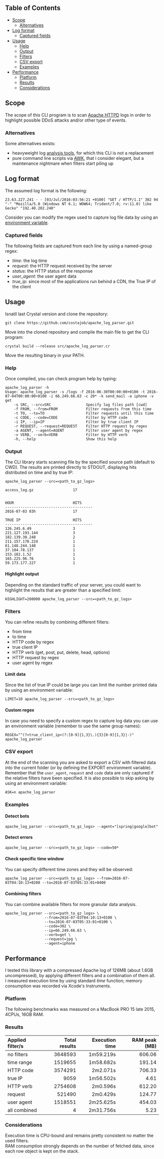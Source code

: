 ## Table of Contents
* [Scope](#scope)
  * [Alternatives](#alternatives)
* [Log format](#log-format)
  * [Captured fields](#captured-fields)
* [Usage](#usage)
  * [Help](#help)
  * [Output](#output)
  * [Filters](#filters)
  * [CSV export](#csv-export)
  * [Examples](#examples)
* [Performance](#performance)
  * [Platform](#platform)
  * [Results](#results)
  * [Considerations](#considerations)

## Scope
The scope of this CLI program is to scan [Apache HTTPD](https://httpd.apache.org/) logs in order to highlight possible DDoS attacks and/or other type of events.

### Alternatives
Some alternatives exists:
* heavyweight log [analysis tools](https://www.apacheviewer.com/), for which this CLI is not a replacement
* pure command line scripts via [AWK](http://www.the-art-of-web.com/system/logs/), that i consider elegant, but a maintenance nightmare when filters start piling up

## Log format
The assumed log format is the following:
```log
23.63.227.241 - - [03/Jul/2016:03:56:21 +0100] "GET / HTTP/1.1" 302 94 "-" "Mozilla/5.0 (Windows NT 6.1; WOW64; Trident/7.0; rv:11.0) like Gecko" "192.40.202.240"
```
Consider you can modify the regex used to capture log file data by using an [environment variable](#custom-regex).

### Captured fields
The following fields are captured from each line by using a named-group regex:
* *time*: the log time
* *request*: the HTTP request received by the server  
* *status*: the HTTP status of the response
* *user_agent*: the user agent data
* *true_ip*: since most of the applications run behind a CDN, the True IP of the client

## Usage
Isnatll last Crystal version and clone the repository: 
```shell
git clone https://github.com/costajob/apache_log_parser.git
```
Move into the cloned repository and compile the main file to get the CLI program:
```shell
crystal build --release src/apache_log_parser.cr
```
Move the resulting binary in your PATH.

### Help
Once compiled, you can check program help by typing:
```shell
apache_log_parser -h
Usage: apache_log_parser -s /logs -f 2016-06-30T00:00:00+0100 -t 2016-07-04T00:00:00+0100 -i 66.249.66.63 -c 20* -k send_mail -a iphone -v get
    -s SRC, --src=SRC                Specify log files path [cwd]
    -f FROM, --from=FROM             Filter requests from this time
    -t TO, --to=TO                   Filter requests until this time
    -c CODE, --code=CODE             Filter by HTTP code
    -i IP, --ip=IP                   Filter by true client IP
    -r REQUEST, --request=REQUEST    Filter HTTP request by regex
    -a AGENT, --agent=AGENT          Filter user agent by regex
    -v VERB, --verb=VERB             Filter by HTTP verb
    -h, --help                       Show this help
```

### Output
The CLI library starts scanning file by the specified source path (default to CWD). 
The results are printed directly to STDOUT, displaying hits distributed on time and by true IP:
```shell
apache_log_parser --src=<path_to_gz_logs>

access_log.gz                  17        


HOUR                           HITS      
----------------------------------------
2016-07-03 03h                 17

TRUE IP                        HITS      
----------------------------------------
126.245.6.49                   3
221.127.193.144                3
182.139.30.248                 2
211.157.178.224                1
61.148.244.148                 1
37.104.78.137                  1
153.182.1.52                   1
165.225.96.76                  1
59.173.177.227                 1
```

#### Highlight output
Depending on the standard traffic of your server, you could want to highlight the results that are greater than a specified limit:
```shell
HIGHLIGHT=200000 apache_log_parser --src=<path_to_gz_logs>
```

### Filters
You can refine results by combining different filters:
* from time
* to time
* HTTP code by regex
* true client IP
* HTTP verb (get, post, put, delete, head, options)
* HTTP request by regex
* user agent by regex

#### Limit data
Since the list of true IP could be large you can limit the number printed data by using an environment variable:
```shell
LIMIT=10 apache_log_parser --src=<path_to_gz_logs>
``` 

#### Custom regex
In case you need to specify a custom regex to capture log data you can use an environment variable (remember to use the same group names):
```shell
REGEX="^(?<true_client_ip>(?:[0-9]{1,3}\.){3}[0-9]{1,3}|-)" apache_log_parser
```

### CSV export
At the end of the scanning you are asked to export a CSV with filtered data into the current folder (or by defining the EXPORT environment variable). 
Remember that the `user_agent`, `request` and `code` data are only captured if the relative filters have been specified.
It is also possible to skip asking by using an environment variable:
```shell
ASK=n apache_log_parser
```

### Examples

#### Detect bots
```shell
apache_log_parser --src=<path_to_gz_logs> --agent="[spring|google]bot"
``` 

#### Detect errors
```shell
apache_log_parser --src=<path_to_gz_logs> --code=50*
```

#### Check specific time window
You can specify different time zones and they will be observed:
```shell
apache_log_parser --src=<path_to_gz_logs> --from=2016-07-03T04:10:13+0200 --to=2016-07-03T05:33:01+0400
```

#### Combining filters
You can combine available filters for more granular data analysis.
```shell
apache_log_parser --src=<path_to_gz_logs> \
                  --from=2016-07-03T04:10:13+0100 \
                  --to=2016-07-03T05:33:01+0100 \
                  --code=302 \
                  --ip=66.249.66.63 \
                  --verb=get \
                  --request=jpg \
                  --agent=iphone
```

## Performance
I tested this library with a compressed Apache log of 126MB (about 1.6GB uncompressed), by applying different filters and a combination of them all.  
I measured execution time by using standard *time* function; memory consumption was recorded via Xcode's Instruments.  

### Platform
The following benchmarks was measured on a MacBook PRO 15 late 2015, 4CPUs, 16GB RAM.

### Results

|  Applied filter/s      | Total results      | Execution time     |   RAM peak (MB) |
| :--------------------- | -----------------: | -----------------: |---------------: |
| no filters             |           3648593  |         1m59.219s  |         606.06  |
| time range             |           1519655  |         1m58.682s  |         191.14  |
| HTTP code              |           3574291  |          2m2.071s  |         706.33  |
| true IP                |              9059  |         1m56.502s  |           4.61  |
| HTTP verb              |           2754608  |          2m0.596s  |         612.20  |
| request                |            521490  |          2m0.429s  |         124.77  |
| user agent             |           1518551  |         2m25.625s  |         454.03  |
| all combined           |                 4  |         2m31.756s  |           5.23  |

### Considerations
Execution time is CPU-bound and remains pretty consistent no matter the used filters.  
RAM consumption strongly depends on the number of fetched data, since each row object is kept on the stack.
